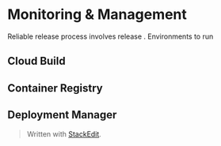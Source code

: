 # Monitoring & Management

Reliable release process involves release . Environments to run 

##  Cloud Build


## Container Registry


## Deployment Manager

> Written with [StackEdit](https://stackedit.io/).
<!--stackedit_data:
eyJoaXN0b3J5IjpbLTE3MzcyNTQ4NjgsLTE0NjY5NTE0MTUsLT
E2NDA0MjUxODZdfQ==
-->